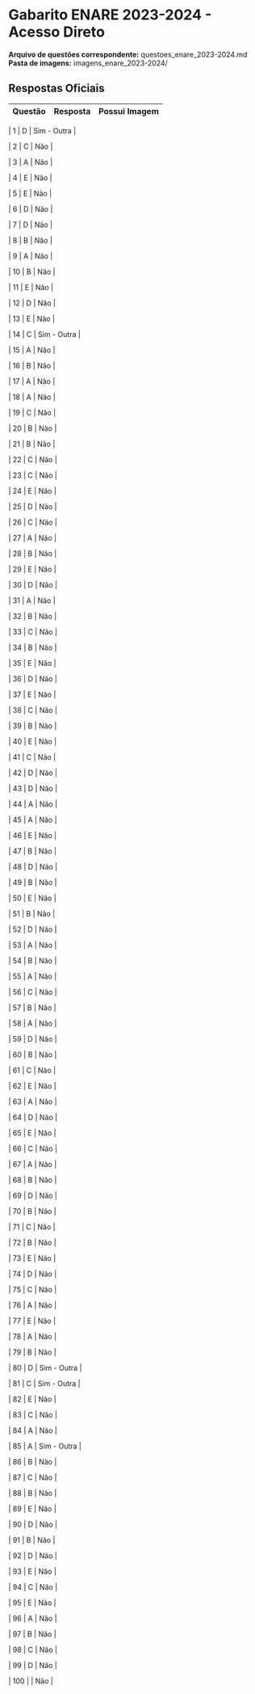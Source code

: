 # Gabarito ENARE 2023-2024 - Acesso Direto


**Arquivo de questões correspondente:** questoes_enare_2023-2024.md
**Pasta de imagens:** imagens_enare_2023-2024/


## Respostas Oficiais


| Questão | Resposta | Possui Imagem |
|---------|----------|---------------|

| 1 | D | Sim - Outra |

| 2 | C | Não |

| 3 | A | Não |

| 4 | E | Não |

| 5 | E | Não |

| 6 | D | Não |

| 7 | D | Não |

| 8 | B | Não |

| 9 | A | Não |

| 10 | B | Não |

| 11 | E | Não |

| 12 | D | Não |

| 13 | E | Não |

| 14 | C | Sim - Outra |

| 15 | A | Não |

| 16 | B | Não |

| 17 | A | Não |

| 18 | A | Não |

| 19 | C | Não |

| 20 | B | Não |

| 21 | B | Não |

| 22 | C | Não |

| 23 | C | Não |

| 24 | E | Não |

| 25 | D | Não |

| 26 | C | Não |

| 27 | A | Não |

| 28 | B | Não |

| 29 | E | Não |

| 30 | D | Não |

| 31 | A | Não |

| 32 | B | Não |

| 33 | C | Não |

| 34 | B | Não |

| 35 | E | Não |

| 36 | D | Não |

| 37 | E | Não |

| 38 | C | Não |

| 39 | B | Não |

| 40 | E | Não |

| 41 | C | Não |

| 42 | D | Não |

| 43 | D | Não |

| 44 | A | Não |

| 45 | A | Não |

| 46 | E | Não |

| 47 | B | Não |

| 48 | D | Não |

| 49 | B | Não |

| 50 | E | Não |

| 51 | B | Não |

| 52 | D | Não |

| 53 | A | Não |

| 54 | B | Não |

| 55 | A | Não |

| 56 | C | Não |

| 57 | B | Não |

| 58 | A | Não |

| 59 | D | Não |

| 60 | B | Não |

| 61 | C | Não |

| 62 | E | Não |

| 63 | A | Não |

| 64 | D | Não |

| 65 | E | Não |

| 66 | C | Não |

| 67 | A | Não |

| 68 | B | Não |

| 69 | D | Não |

| 70 | B | Não |

| 71 | C | Não |

| 72 | B | Não |

| 73 | E | Não |

| 74 | D | Não |

| 75 | C | Não |

| 76 | A | Não |

| 77 | E | Não |

| 78 | A | Não |

| 79 | B | Não |

| 80 | D | Sim - Outra |

| 81 | C | Sim - Outra |

| 82 | E | Não |

| 83 | C | Não |

| 84 | A | Não |

| 85 | A | Sim - Outra |

| 86 | B | Não |

| 87 | C | Não |

| 88 | B | Não |

| 89 | E | Não |

| 90 | D | Não |

| 91 | B | Não |

| 92 | D | Não |

| 93 | E | Não |

| 94 | C | Não |

| 95 | E | Não |

| 96 | A | Não |

| 97 | B | Não |

| 98 | C | Não |

| 99 | D | Não |

| 100 |  | Não |
